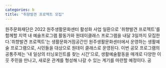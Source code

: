 ```yaml
---
categories: b
title: "취향발견 프로젝트 모집"
---
```

원주문화재단은 2022 원주생활문화센터 활성화 사업 일환으로 &#39;취향발견 프로젝트&#39;를 함께할 지역 내 예술프로그램 활동가와 원데이클래스 프로그램을 내달 3일까지 모집한다.&#39;취향발견 프로젝트&#39;는 생활문화거점공간인 원주생활문화센터에서 운영하는 생활예술 프로그램으로, 시민들을 대상으로 원데이 클래스로 운영된다. 이번 공모 프로그램의 공통주제는 &#39;내 일상의 터닝포인트를 찾는 시간&#39;으로, 생활예술활동을 매개로 다양한 이웃 주민을 만나고, 새로운 관계를 형성해 나갈 수 있는 계기를 마련할 예정이다. 공